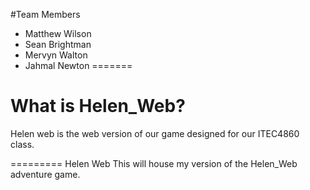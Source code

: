 
#Team Members
* Matthew Wilson
* Sean Brightman
* Mervyn Walton
* Jahmal Newton
=======

What is Helen_Web?
===================
Helen web is the web version of our game designed for our ITEC4860 class.

=========
Helen Web 
This will house my version of the Helen_Web adventure game.


